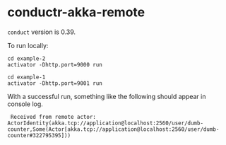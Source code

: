 # conductr-akka-remote

`conduct` version is 0.39.

To run locally:

```
cd example-2
activator -Dhttp.port=9000 run
```

```
cd example-1
activator -Dhttp.port=9001 run
```

With a successful run, something like the following should appear in console log.

`
Received from remote actor: ActorIdentity(akka.tcp://application@localhost:2560/user/dumb-counter,Some(Actor[akka.tcp://application@localhost:2560/user/dumb-counter#322795395]))`
